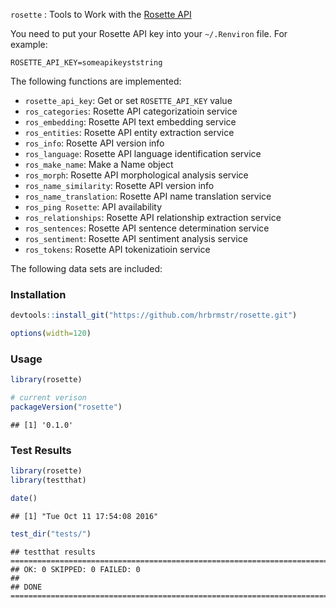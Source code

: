 
`rosette` : Tools to Work with the [Rosette API](https://developer.rosette.com/api-doc)

You need to put your Rosette API key into your `~/.Renviron` file. For example:

    ROSETTE_API_KEY=someapikeyststring

The following functions are implemented:

-   `rosette_api_key`: Get or set `ROSETTE_API_KEY` value
-   `ros_categories`: Rosette API categorizatioin service
-   `ros_embedding`: Rosette API text embedding service
-   `ros_entities`: Rosette API entity extraction service
-   `ros_info`: Rosette API version info
-   `ros_language`: Rosette API language identification service
-   `ros_make_name`: Make a Name object
-   `ros_morph`: Rosette API morphological analysis service
-   `ros_name_similarity`: Rosette API version info
-   `ros_name_translation`: Rosette API name translation service
-   `ros_ping Rosette`: API availability
-   `ros_relationships`: Rosette API relationship extraction service
-   `ros_sentences`: Rosette API sentence determination service
-   `ros_sentiment`: Rosette API sentiment analysis service
-   `ros_tokens`: Rosette API tokenizatioin service

The following data sets are included:

### Installation

``` r
devtools::install_git("https://github.com/hrbrmstr/rosette.git")
```

``` r
options(width=120)
```

### Usage

``` r
library(rosette)

# current verison
packageVersion("rosette")
```

    ## [1] '0.1.0'

### Test Results

``` r
library(rosette)
library(testthat)

date()
```

    ## [1] "Tue Oct 11 17:54:08 2016"

``` r
test_dir("tests/")
```

    ## testthat results ========================================================================================================
    ## OK: 0 SKIPPED: 0 FAILED: 0
    ## 
    ## DONE ===================================================================================================================
